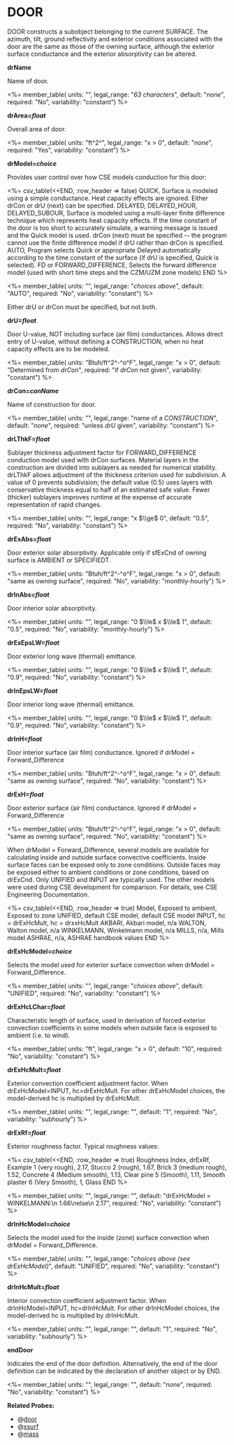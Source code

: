 # DOOR

DOOR constructs a subobject belonging to the current SURFACE. The azimuth, tilt, ground reflectivity and exterior conditions associated with the door are the same as those of the owning surface, although the exterior surface conductance and the exterior absorptivity can be altered.

**drName**

Name of door.

<%= member_table(
  units: "",
  legal_range: "*63 characters*",
  default: "*none*",
  required: "No",
  variability: "constant")
  %>

**drArea=*float***

Overall area of door.

<%= member_table(
  units: "ft^2^",
  legal_range: "x $>$ 0",
  default: "*none*",
  required: "Yes",
  variability: "constant")
  %>

**drModel=*choice***

Provides user control over how CSE models conduction for this door:

<%= csv_table(<<END, :row_header => false)
  QUICK,                               Surface is modeled using a simple conductance. Heat capacity effects are ignored. Either drCon or drU (next) can be specified.
  DELAYED&comma; DELAYED\_HOUR&comma; DELAYED\_SUBOUR,  Surface is modeled using a multi-layer finite difference technique which represents heat capacity effects. If the time constant of the door is too short to accurately simulate&comma; a warning message is issued and the Quick model is used. drCon (next) must be specified -- the program cannot use the finite difference model if drU rather than drCon is specified.
  AUTO,                                Program selects Quick or appropriate Delayed automatically according to the time constant of the surface (if drU is specified&comma; Quick is selected).
  FD or FORWARD\_DIFFERENCE,           Selects the forward difference model (used with short time steps and the CZM/UZM zone models)
END
%>

<%= member_table(
  units: "",
  legal_range: "*choices above*",
  default: "AUTO",
  required: "No",
  variability: "constant")
  %>

Either drU or drCon must be specified, but not both.

**drU=*float***

Door U-value, NOT including surface (air film) conductances. Allows direct entry of U-value, without defining a CONSTRUCTION, when no heat capacity effects are to be modeled.

<%= member_table(
  units: "Btuh/ft^2^-^o^F",
  legal_range: "x $>$ 0",
  default: "Determined from *drCon*",
  required: "if *drCon* not given",
  variability: "constant")
  %>

**drCon=*conName***

Name of construction for door.

<%= member_table(
  units: "",
  legal_range: "name of a *CONSTRUCTION*",
  default: "*none*",
  required: "unless *drU* given",
  variability: "constant")
  %>

**drLThkF=*float***

Sublayer thickness adjustment factor for FORWARD\_DIFFERENCE conduction model used with drCon surfaces.  Material layers in the construction are divided into sublayers as needed for numerical stability.  drLThkF allows adjustment of the thickness criterion used for subdivision.  A value of 0 prevents subdivision; the default value (0.5) uses layers with conservative thickness equal to half of an estimated safe value.  Fewer (thicker) sublayers improves runtime at the expense of accurate representation of rapid changes.

<%= member_table(
  units: "",
  legal_range: "x $\\ge$ 0",
  default: "0.5",
  required: "No",
  variability: "constant")
  %>

**drExAbs=*float***

Door exterior solar absorptivity. Applicable only if sfExCnd of owning surface is AMBIENT or SPECIFIEDT.

<%= member_table(
  units: "Btuh/ft^2^-^o^F",
  legal_range: "x $>$ 0",
  default: "same as owning surface",
  required: "No",
  variability: "monthly-hourly")
  %>

**drInAbs=*float***

Door interior solar absorptivity.

<%= member_table(
  units: "",
  legal_range: "0 $\\le$ *x* $\\le$ 1",
  default: "0.5",
  required: "No",
  variability: "monthly-hourly")
  %>

**drExEpsLW=*float***

Door exterior long wave (thermal) emittance.

<%= member_table(
  units: "",
  legal_range: "0 $\\le$ *x* $\\le$ 1",
  default: "0.9",
  required: "No",
  variability: "constant")
  %>

**drInEpsLW=*float***

Door interior long wave (thermal) emittance.

<%= member_table(
  units: "",
  legal_range: "0 $\\le$ *x* $\\le$ 1",
  default: "0.9",
  required: "No",
  variability: "constant")
  %>

**drInH=*float***

Door interior surface (air film) conductance. Ignored if drModel = Forward\_Difference

<%= member_table(
  units: "Btuh/ft^2^-^o^F",
  legal_range: "x $>$ 0",
  default: "same as owning surface",
  required: "No",
  variability: "constant")
  %>

**drExH=*float***

Door exterior surface (air film) conductance. Ignored if drModel = Forward\_Difference

<%= member_table(
  units: "Btuh/ft^2^-^o^F",
  legal_range: "x $>$ 0",
  default: "same as owning surface",
  required: "No",
  variability: "constant")
  %>

  When drModel = Forward\_Difference, several models are available for calculating inside and outside surface convective coefficients.  Inside surface faces can be exposed only to zone conditions. Outside faces may be exposed either to ambient conditions or zone conditions, based on drExCnd.  Only UNIFIED and INPUT are typically used.  The other models were used during CSE development for comparison.  For details, see CSE Engineering Documentation.

<%= csv_table(<<END, :row_header => true)
  Model,            Exposed to ambient,              Exposed to zone
  UNIFIED,          default CSE model,               default CSE model
  INPUT,            hc = drExHcMult,                 hc = drxxHcMult
  AKBARI,           Akbari model,                    n/a
  WALTON,           Walton model,                    n/a
  WINKELMANN,       Winkelmann model,                n/a
  MILLS,            n/a,                             Mills model
  ASHRAE,           n/a,                             ASHRAE handbook values
END
%>

**drExHcModel=*choice***

Selects the model used for exterior surface convection when drModel = Forward\_Difference.

<%= member_table(
  units: "",
  legal_range: "*choices above*",
  default: "UNIFIED",
  required: "No",
  variability: "constant")
  %>

**drExHcLChar=*float***

Characteristic length of surface, used in derivation of forced exterior convection coefficients in some models when outside face is exposed to ambient (i.e. to wind).

<%= member_table(
  units: "ft",
  legal_range: "x $>$ 0",
  default: "10",
  required: "No",
  variability: "constant")
  %>

**drExHcMult=*float***

Exterior convection coefficient adjustment factor.  When drExHcModel=INPUT, hc=drExHcMult.  For other drExHcModel choices, the model-derived hc is multiplied by drExHcMult.

<%= member_table(
  units: "",
  legal_range: "",
  default: "1",
  required: "No",
  variability: "subhourly")
  %>

**drExRf=*float***

Exterior roughness factor.  Typical roughness values:

<%= csv_table(<<END, :row_header => true)
Roughness Index,	    drExRf,	 Example
1 (very rough),		    2.17,	   Stucco
2 (rough),            1.67, 	 Brick
3 (medium rough),	    1.52, 	 Concrete
4 (Medium smooth),	  1.13,	   Clear pine
5 (Smooth),           1.11,    Smooth plaster
6 (Very Smooth),		  1,		   Glass
END
%>

<%= member_table(
  units: "",
  legal_range: "",
  default: "drExHcModel = WINKELMANN:\n  1.66\nelse\n  2.17",
  required: "No",
  variability: "constant") %>

**drInHcModel=*choice***

Selects the model used for the inside (zone) surface convection when drModel = Forward\_Difference.

<%= member_table(
  units: "",
  legal_range: "*choices above (see drExHcModel)*",
  default: "UNIFIED",
  required: "No",
  variability: "constant")
  %>

**drInHcMult=*float***

Interior convection coefficient adjustment factor.  When drInHcModel=INPUT, hc=drInHcMult.  For other drInHcModel choices, the model-derived hc is multiplied by drInHcMult.

<%= member_table(
  units: "",
  legal_range: "",
  default: "1",
  required: "No",
  variability: "subhourly")
  %>

**endDoor**

Indicates the end of the door definition. Alternatively, the end of the door definition can be indicated by the declaration of another object or by END.

<%= member_table(
  units: "",
  legal_range: "",
  default: "*none*",
  required: "No",
  variability: "constant")
  %>

**Related Probes:**

- @[door](#p_door)
- @[xsurf](#p_xsurf)
- @[mass](#p_mass)
